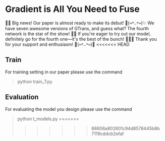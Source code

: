 # Gradient is All You Need to Fuse

🎉📢 Big news! Our paper is almost ready to make its debut! 🌟(⑅˃◡˂⑅)✨ We have seven awesome versions of GTrans, and guess what? The fourth network is the star of the show! 🌟🚀 If you're eager to try out our model, definitely go for the fourth one—it's the best of the bunch! 💪💖🌈 Thank you for your support and enthusiasm! 🌟(⑅˃◡˂⑅)💫
<<<<<<< HEAD
## Train
For training setting in our paper please use the command 
> python train_7.py
## Evaluation
For evaluating the model you design please use the command
> python t_models.py
=======
>>>>>>> 88606a802601c94d8578445b8b7119cddcb2efaf
